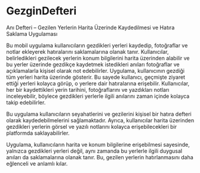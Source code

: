 # GezginDefteri
 Anı Defteri – Gezilen Yerlerin Harita Üzerinde Kaydedilmesi ve Hatıra Saklama Uygulaması

Bu mobil uygulama kullanıcıların gezdikleri yerleri kaydedip, fotoğraflar ve notlar ekleyerek hatıralarını saklamalarına olanak tanır. Kullanıcılar, belirledikleri gezilecek yerlerin konum bilgilerini harita üzerinden alabilir ve bu yerler üzerinde gezdikçe kaydetmek istedikleri anıları fotoğraflar ve açıklamalarla kişisel olarak not edebilirler.
Uygulama, kullanıcının gezdiği tüm yerleri harita üzerinde gösterir. Bu sayede kullanıcı, geçmişte ziyaret ettiği yerleri kolayca görüp, o yerlere dair hatıralarına erişebilir.
Kullanıcılar, her bir kaydettikleri yerin tarihini, fotoğraflarını ve yazdıkları notları inceleyebilir, böylece gezdikleri yerlerle ilgili anılarını zaman içinde kolayca takip edebilirler.
 
Bu uygulama kullanıcıların seyahatlerini ve gezilerini kişisel bir hatıra defteri olarak kaydedebilmelerini sağlamaktadır. Ayrıca, kullanıcılar harita üzerinden gezdikleri yerlerin görsel ve yazılı notlarını kolayca erişebilecekleri bir platformda saklayabilirler.

Uygulama, kullanıcıların harita ve konum bilgilerine erişebilmesi sayesinde, yalnızca gezdikleri yerleri değil, aynı zamanda bu yerlerle ilgili duygusal anıları da saklamalarına olanak tanır. Bu, gezilen yerlerin hatırlanmasını daha eğlenceli ve anlamlı kılar.
